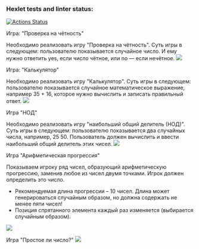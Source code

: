 ### Hexlet tests and linter status:
[![Actions Status](https://github.com/MiranaM/php-project-45/actions/workflows/hexlet-check.yml/badge.svg)](https://github.com/MiranaM/php-project-45/actions)


</p>Игра: "Проверка на чётность"
</p>Необходимо реализовать игру "Проверка на чётность". Суть игры в следующем: пользователю показывается случайное число. И ему нужно ответить yes, если число чётное, или no — если нечётное.
<a href="https://asciinema.org/a/mW7vkZIFAlyQbDL8mknwiPjTB" target="_blank"><img src="https://asciinema.org/a/mW7vkZIFAlyQbDL8mknwiPjTB.svg" /></a>

</p>Игра: "Калькулятор"
</p>Необходимо реализовать игру "Калькулятор". Суть игры в следующем: пользователю показывается случайное математическое выражение, например 35 + 16, которое нужно вычислить и записать правильный ответ.
<a href="https://asciinema.org/a/luUJTePYP9dSmqhAjWR4gQljm" target="_blank"><img src="https://asciinema.org/a/luUJTePYP9dSmqhAjWR4gQljm.svg" /></a>

</p>Игра "НОД"
</p>Необходимо реализовать игру "наибольший общий делитель (НОД)". Суть игры в следующем: пользователю показывается два случайных числа, например, 25 50. Пользователь должен вычислить и ввести наибольший общий делитель этих чисел.
<a href="https://asciinema.org/a/vlh5RENASDdApPppiigh0BIL2" target="_blank"><img src="https://asciinema.org/a/vlh5RENASDdApPppiigh0BIL2.svg" /></a>

</p>Игра "Арифметическая прогрессия"
</p>Показываем игроку ряд чисел, образующий арифметическую прогрессию, заменив любое из чисел двумя точками. Игрок должен определить это число.
<ul>
<li>Рекомендуемая длина прогрессии – 10 чисел. Длина может генерироваться случайным образом, но должна содержать не менее пяти чисел!</li>
<li>Позиция спрятанного элемента каждый раз изменяется (выбирается случайным образом).</li>
</ul>
<a href="https://asciinema.org/a/RWtZ1gO6GfKzVGOZDhlqiXrHF" target="_blank"><img src="https://asciinema.org/a/RWtZ1gO6GfKzVGOZDhlqiXrHF.svg" /></a>

</p>Игра "Простое ли число?"
<a href="https://asciinema.org/a/o0t1z7BnnBoiWmdCZMVX37lpx" target="_blank"><img src="https://asciinema.org/a/o0t1z7BnnBoiWmdCZMVX37lpx.svg" /></a>